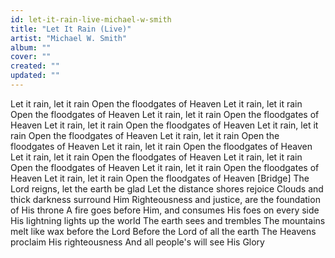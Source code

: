 ```yaml
---
id: let-it-rain-live-michael-w-smith
title: "Let It Rain (Live)"
artist: "Michael W. Smith"
album: ""
cover: ""
created: ""
updated: ""
---
```


Let it rain, let it rain
Open the floodgates of Heaven
Let it rain, let it rain
Open the floodgates of Heaven
Let it rain, let it rain
Open the floodgates of Heaven
Let it rain, let it rain
Open the floodgates of Heaven
Let it rain, let it rain
Open the floodgates of Heaven
Let it rain, let it rain
Open the floodgates of Heaven
Let it rain, let it rain
Open the floodgates of Heaven
Let it rain, let it rain
Open the floodgates of Heaven
Let it rain, let it rain
Open the floodgates of Heaven
Let it rain, let it rain
Open the floodgates of Heaven
Let it rain, let it rain
Open the floodgates of Heaven
[Bridge]
The Lord reigns, let the earth be glad
Let the distance shores rejoice
Clouds and thick darkness surround Him
Righteousness and justice, are the foundation of His throne
A fire goes before Him, and consumes His foes on every side
His lightning lights up the world
The earth sees and trembles
The mountains melt like wax before the Lord
Before the Lord of all the earth
The Heavens proclaim His righteousness
And all people's will see His Glory